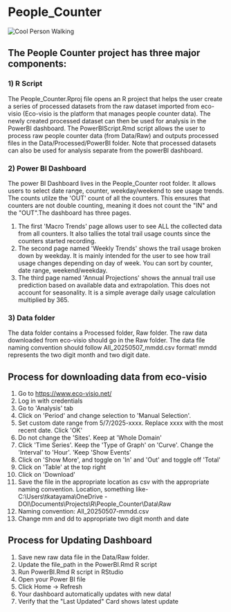 # People\_Counter


![Cool Person Walking](https://github.com/taroNPS/People_Counter/blob/main/Temp/7-2d-girl-side-walk-animation-gif.gif)


## The People Counter project has three major components:

### 1\) R Script

The People\_Counter.Rproj file opens an R project that helps the user create a series of processed datasets from the raw dataset imported from eco-visio (Eco-visio is the platform that manages people counter data). The newly created processed dataset can then be used for analysis in the PowerBI dashboard. The PowerBIScript.Rmd script allows the user to process raw people counter data (from Data/Raw) and outputs processed files in the Data/Processed/PowerBI folder. Note that processed datasets can also be used for analysis separate from the powerBI dashboard.

### 2\) Power BI Dashboard

The power BI Dashboard lives in the People\_Counter root folder. It allows users to select date range, counter, weekday/weekend to see usage trends. The counts utilze the 'OUT' count of all the counters. This ensures that counters are not double counting, meaning it does not count the "IN" and the "OUT".The dashboard has three pages.

1. The first 'Macro Trends' page allows user to see ALL the collected data from all counters. It also tallies the total trail usage counts since the counters started recording.
2. The second page named 'Weekly Trends' shows the trail usage broken down by weekday. It is mainly intended for the user to see how trail usage changes depending on day of week. You can sort by counter, date range, weekend/weekday.
3. The third page named 'Annual Projections' shows the annual trail use prediction based on available data and extrapolation. This does not account for seasonality. It is a simple average daily usage calculation multiplied by 365.

### 3\) Data folder

The data folder contains a Processed folder, Raw folder. The raw data downloaded from eco-visio should go in the Raw folder. The data file naming convention should follow All\_20250507\_mmdd.csv format! mmdd represents the two digit month and two digit date.

## Process for downloading data from eco-visio

1. Go to https://www.eco-visio.net/
2. Log in with credentials
3. Go to 'Analysis' tab
4. Click on 'Period' and change selection to 'Manual Selection'.
5. Set custom date range from 5/7/2025-xxxx. Replace xxxx with the most recent date. Click 'OK'
6. Do not change the 'Sites'. Keep at 'Whole Domain'
7. Click 'Time Series'. Keep the 'Type of Graph' on 'Curve'. Change the 'Interval' to 'Hour'. 'Keep 'Show Events'
8. Click on 'Show More', and toggle on 'In' and 'Out' and toggle off 'Total'
9. Click on 'Table' at the top right
10. Click on 'Download'
11. Save the file in the appropriate location as csv with the appropriate naming convention. Location, something like- C:\\Users\\tkatayama\\OneDrive - DOI\\Documents\\Projects\\R\\People\_Counter\\Data\\Raw
12. Naming convention: All\_20250507-mmdd.csv
13. Change mm and dd to appropriate two digit month and date

## Process for Updating Dashboard

1. Save new raw data file in the Data/Raw folder.
2. Update the file\_path in the PowerBI.Rmd R script
3. Run PowerBI.Rmd R script in RStudio
4. Open your Power BI file
5. Click Home -> Refresh
6. Your dashboard automatically updates with new data!
7. Verify that the "Last Updated" Card shows latest update
